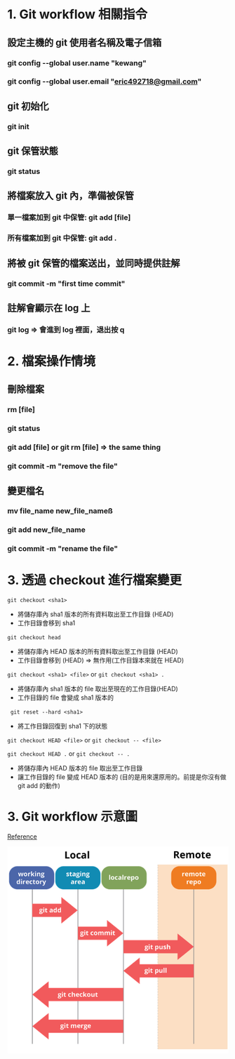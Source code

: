 # 1. Git workflow 相關指令
## 設定主機的 git 使用者名稱及電子信箱
###  git config --global user.name "kewang"
### git config --global user.email "eric492718@gmail.com"
## git 初始化
### git init
## git 保管狀態
### git status
## 將檔案放入 git 內，準備被保管
### 單一檔案加到 git 中保管: git add [file]
### 所有檔案加到 git 中保管: git add .
## 將被 git 保管的檔案送出，並同時提供註解
### git commit -m "first time commit"
## 註解會顯示在 log 上
### git log => 會進到 log 裡面，退出按 q

# 2. 檔案操作情境
## 刪除檔案
### rm [file]
### git status
### git add [file] or git rm [file] => the same thing
### git commit -m "remove the file"
## 變更檔名
### mv file_name new_file_nameß
### git add new_file_name
### git commit -m "rename the file"

# 3. 透過 checkout 進行檔案變更
`git checkout <sha1>`

* 將儲存庫內 sha1 版本的所有資料取出至工作目錄 (HEAD)
* 工作目錄會移到 sha1

`git checkout head`

* 將儲存庫內 HEAD 版本的所有資料取出至工作目錄 (HEAD)
* 工作目錄會移到 (HEAD) => 無作用(工作目錄本來就在 HEAD)

`git checkout <sha1> <file>` or `git checkout <sha1> .`

* 將儲存庫內 sha1 版本的 file 取出至現在的工作目錄(HEAD)
* 工作目錄的 file 會變成 sha1 版本的

` git reset --hard <sha1>`

* 將工作目錄回復到 sha1 下的狀態 

`git checkout HEAD <file>` or `git checkout -- <file>`
 
`git checkout HEAD .` or `git checkout -- .`

* 將儲存庫內 HEAD 版本的 file 取出至工作目錄
* 讓工作目錄的 file 變成 HEAD 版本的 (目的是用來還原用的。前提是你沒有做 git add 的動作)



# 3. Git workflow 示意圖 
[Reference](https://dev.to/mollynem/git-github--workflow-fundamentals-5496)

![git_workflow](./Img/git_workflow.png)



